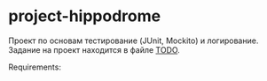 # project-hippodrome

Проект по основам тестирование (JUnit, Mockito) и логирование. Задание на проект находится в файле [TODO](TODO.md).  

Requirements: